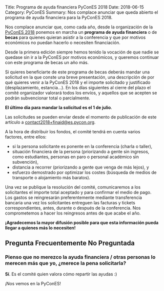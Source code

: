 Title: Programa de ayuda financiera PyConES 2018
Date: 2018-06-15
Category: PyConES
Summary: Nos complace anunciar que queda abierto el programa de ayuda financiera para la PyConES 2018.

Nos complace anunciar que, como cada año, desde la organización de la [PyConES 2018](http://2018.es.pycon.org/) ponemos en marcha un **programa de ayuda financiera** o de **becas** para quienes quieran asistir a la conferencia y que por motivos económicos no puedan hacerlo o necesiten financiación.

Desde la primera edición siempre hemos tenido la vocación de que nadie se quedase sin ir a la PyConES por motivos económicos, y queremos continuar con este programa de becas un año más.

Si quieres beneficiarte de este programa de becas deberás mandar una solicitud en la que conste una breve presentación, una descripción de por qué quieres venir a la PyConES 2018 y el importe solicitado y justificado (desplazamiento, estancia...). En los días siguientes al cierre del plazo el comité organizador valorará todos los envíos, y aquellos que se acepten se podrán subvencionar total o parcialmente.

**El último día para mandar la solicitud es el 1 de julio**.

Las solicitudes se pueden enviar desde el momento de publicación de este artículo a contact2018+finaid@es.pycon.org.

A la hora de distribuir los fondos, el comité tendrá en cuenta varios factores, entre ellos:

* si la persona solicitante es ponente en la conferencia (charla o taller),
* situación financiera de la persona (priorizando a gente sin ingresos, como estudiantes, personas en paro o personal académico sin subvención),
* distancia a recorrer (priorizando a gente que venga de más lejos), y
* esfuerzo demostrado por optimizar los costes (búsqueda de medios de transporte o alojamiento más baratos).

Una vez se publique la resolución del comité, comunicaremos a los solicitantes el importe total aceptado y para confirmar el medio de pago. Los gastos se reingresarán preferentemente mediante transferencia bancaria una vez los solicitantes entreguen las facturas y tickets correspondientes, antes, durante o después de la conferencia. Nos comprometemos a hacer los reingresos antes de que acabe el año.

**¡Agradecemos la mayor difusión posible para que esta información pueda llegar a quienes más lo necesiten!**

## Pregunta Frecuentemente No Preguntada

### Pienso que no merezco la ayuda financiera / otras personas lo merecen más que yo, ¿merece la pena solicitarla?

**Sí**. Es el comité quien valora cómo repartir las ayudas :)

¡Nos vemos en la PyConES!
